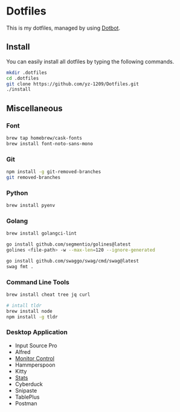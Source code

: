 # Dotfiles

This is my dotfiles, managed by using [Dotbot](https://github.com/anishathalye/dotbot#getting-started).

## Install

You can easily install all dotfiles by typing the following commands.

```bash
mkdir .dotfiles
cd .dotfiles
git clone https://github.com/yz-1209/Dotfiles.git
./install
```

## Miscellaneous

### Font
```bash
brew tap homebrew/cask-fonts
brew install font-noto-sans-mono
```

### Git

```bash
npm install -g git-removed-branches
git removed-branches
```

### Python

```bash
brew install pyenv
```

### Golang

```bash
brew install golangci-lint

go install github.com/segmentio/golines@latest
golines <file-path> -w --max-len=120 --ignore-generated

go install github.com/swaggo/swag/cmd/swag@latest
swag fmt .
```

### Command Line Tools

```bash
brew install cheat tree jq curl

# intall tldr
brew install node
npm install -g tldr
```

### Desktop Application
- Input Source Pro
- Alfred
- [Monitor Control](https://github.com/MonitorControl/MonitorControl)
- Hammperspoon
- Kitty
- [Stats](https://github.com/exelban/stats)
- Cyberduck
- Snipaste
- TablePlus
- Postman
